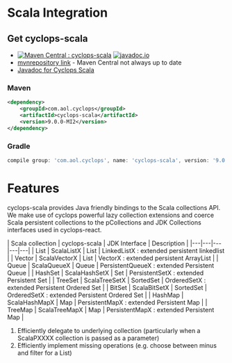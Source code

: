 # Scala Integration


## Get cyclops-scala


* [![Maven Central : cyclops-scala](https://maven-badges.herokuapp.com/maven-central/com.aol.cyclops/cyclops-scala/badge.svg)](https://maven-badges.herokuapp.com/maven-central/com.aol.cyclops/cyclops-scala)  [![javadoc.io](https://javadocio-badges.herokuapp.com/com.aol.cyclops/cyclops-scala/badge.svg)](https://javadocio-badges.herokuapp.com/com.aol.cyclops/cyclops-scala)
* [mvnrepository link](http://mvnrepository.com/artifact/com.aol.cyclops/cyclops-scala) - Maven Central not always up to date
* [Javadoc for Cyclops Scala](http://www.javadoc.io/doc/com.aol.cyclops/cyclops-scala/)

### Maven

```xml
<dependency>
    <groupId>com.aol.cyclops</groupId>
    <artifactId>cyclops-scala</artifactId>
    <version>9.0.0-MI2</version>
</dependency>
```

### Gradle

```groovy
compile group: 'com.aol.cyclops', name: 'cyclops-scala', version: '9.0.0-MI2'
```

# Features

cyclops-scala provides Java friendly bindings to the Scala collections API. We make use of cyclops powerful lazy collection extensions and coerce Scala persistent collections to the pCollections and JDK Collections interfaces used in cyclops-react.


|  Scala collection | cyclops-scala   |  JDK Interface  | Description  |
|---|---|---|---|---|
| List   | ScalaListX   | List  | LinkedListX  : extended persistent linkedlist |
|  Vector | ScalaVectorX  |  List   | VectorX : extended persistent ArrayList   |
|  Queue | ScalaQueueX   | Queue  | PersistentQueueX : extended Persistent Queue  |
|  HashSet | ScalaHashSetX  |  Set  | PersistentSetX : extended Persistent Set  |
|  TreeSet | ScalaTreeSetX  |  SortedSet  | OrderedSetX : extended Persistent Ordered Set  |
|  BitSet | ScalaBitSetX  |  SortedSet  | OrderedSetX : extended Persistent Ordered Set  |
|  HashMap | ScalaHashMapX  | Map | PersistentMapX : extended Persistent Map  |
|  TreeMap | ScalaTreeMapX  |  Map | PersistentMapX : extended Persistent Map  |

1. Efficiently delegate to underlying collection (particularly when a ScalaPXXXX collection is passed as a parameter)
2. Efficiently implement missing operations (e.g. choose between minus and filter for a List)
 







